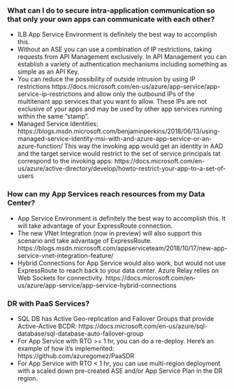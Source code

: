 <h3>What can I do to secure intra-application communication so that only your own apps can communicate with each other?</h3>
<ul>
<li>ILB App Service Environment is definitely the best way to accomplish this.
<li>Without an ASE you can use a combination of IP restrictions, taking requests from API Management exclusively.  In API Management you can establish a variety of authentication mechanisms including something as simple as an API Key.
<li>You can reduce the possibility of outside intrusion by using IP restrictions https://docs.microsoft.com/en-us/azure/app-service/app-service-ip-restrictions
and allow only the outbound IPs of the multitenant app services that you want to allow.  These IPs are not exclusive of your apps and may be used by other app services running within the same “stamp”.
<li>Managed Service Identities: https://blogs.msdn.microsoft.com/benjaminperkins/2018/06/13/using-managed-service-identity-msi-with-and-azure-app-service-or-an-azure-function/
This way the invoking app would get an identity in AAD and the target service would restrict to the set of service principals tat correspond to the invoking apps:
https://docs.microsoft.com/en-us/azure/active-directory/develop/howto-restrict-your-app-to-a-set-of-users
</ul>
<h3>How can my App Services reach resources from my Data Center?</h3>
<ul>
<li>App Service Environment is definitely the best way to accomplish this.  It will take advantage of your ExpressRoute connection.
<li>The new VNet Integration (now in preview) will also support this scenario and take advantage of ExpressRoute. 
https://blogs.msdn.microsoft.com/appserviceteam/2018/10/17/new-app-service-vnet-integration-feature/
<li>Hybrid Connections for App Service would also work, but would not use ExpressRoute to reach back to your data center.  Azure Relay relies on Web Sockets for connectivity. https://docs.microsoft.com/en-us/azure/app-service/app-service-hybrid-connections
</ul>
<h3>DR with PaaS Services?</h3>
<ul>
<li>SQL DB has Active Geo-replication and Failover Groups that provide Active-Active BCDR:
https://docs.microsoft.com/en-us/azure/sql-database/sql-database-auto-failover-group
<li>For App Service with RTO >= 1 hr, you can do a re-deploy.  Here’s an example of how it’s implemented: https://github.com/azuregomez/PaaSDR
<li>For App Service with RTO < 1 hr, you can use multi-region deployment with a scaled down pre-created ASE and/or App Service Plan in the DR region.
</ul>